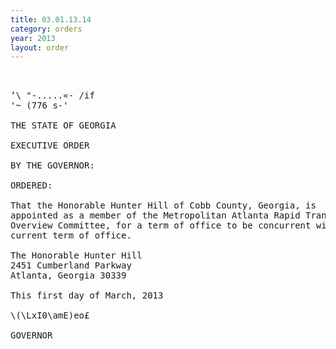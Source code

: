 ```yaml
---
title: 03.01.13.14
category: orders
year: 2013
layout: order
---
```


<pre> 

‘\ "-.....«- /if
'~ (776 s-'

THE STATE OF GEORGIA

EXECUTIVE ORDER

BY THE GOVERNOR:

ORDERED:

That the Honorable Hunter Hill of Cobb County, Georgia, is
appointed as a member of the Metropolitan Atlanta Rapid Transit
Overview Committee, for a term of office to be concurrent with his
current term of office.

The Honorable Hunter Hill
2451 Cumberland Parkway
Atlanta, Georgia 30339

This first day of March, 2013

\(\LxI0\amE)eo£

GOVERNOR

</pre>
